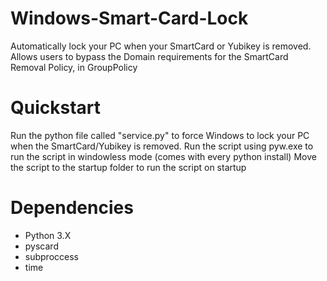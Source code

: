 # Windows-Smart-Card-Lock
Automatically lock your PC when your SmartCard or Yubikey is removed. Allows users to bypass the Domain requirements for the SmartCard Removal Policy, in GroupPolicy

# Quickstart
Run the python file called "service.py" to force Windows to lock your PC when the SmartCard/Yubikey is removed.
Run the script using pyw.exe to run the script in windowless mode (comes with every python install)
Move the script to the startup folder to run the script on startup

# Dependencies
 - Python 3.X
 - pyscard
 - subproccess
 - time
